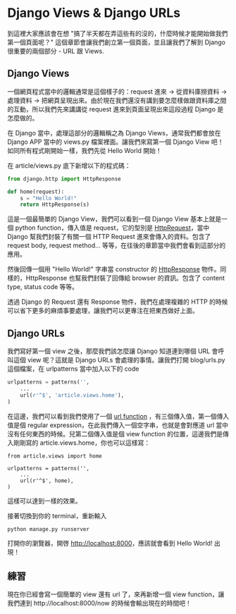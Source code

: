# Django Views & Django URLs

到這裡大家應該會在想 "搞了半天都在弄這些有的沒的，什麼時候才能開始做我們第一個頁面呢？" 這個章節會讓我們創立第一個頁面，並且讓我們了解到 Django 很重要的兩個部分 - URL 跟 Views.

## Django Views

一個網頁程式當中的邏輯通常是這個樣子的：request 進來 -> 從資料庫撈資料 -> 處理資料 -> 把網頁呈現出來。由於現在我們還沒有講到要怎麼樣做跟資料庫之間的互動，所以我們先來講講從 request 進來到頁面呈現出來這段過程 Django 是怎麼做的。

在 Django 當中，處理這部分的邏輯稱之為 Django Views，通常我們都會放在 Django APP 當中的 views.py 檔案裡面。讓我們來寫第一個 Django View 吧！如同所有程式剛開始一樣，我們先從 Hello World 開始！

在 article/views.py 底下新增以下的程式碼：

```python
from django.http import HttpResponse

def home(request):
    s = "Hello World!"
    return HttpResponse(s)
```

這是一個最簡單的 Django View，我們可以看到一個 Django View 基本上就是一個 python function，傳入值是 request，它的型別是 [HttpRequest](https://docs.djangoproject.com/en/1.6/ref/request-response/#httprequest-objects)，當中 Django 幫我們封裝了有關一個 HTTP Request 進來會傳入的資料。包含了 request body, request method... 等等，在往後的章節當中我們會看到這部分的應用。

然後回傳一個用 "Hello World!" 字串當 constructor 的 [HttpResponse](https://docs.djangoproject.com/en/1.6/ref/request-response/#httpresponse-objects) 物件。同樣的，HttpResponse 也幫我們封裝了回傳給 browser 的資訊。包含了 content type, status code 等等。

透過 Django 的 Request 還有 Response 物件，我們在處理複雜的 HTTP 的時候可以省下更多的麻煩事要處理，讓我們可以更專注在把東西做好上面。

## Django URLs

我們寫好第一個 view 之後，那麼我們該怎麼讓 Django 知道連到哪個 URL 會呼叫這個 view 呢？這就是 Django URLs 會處理的事情。讓我們打開 blog/urls.py 這個檔案，在 urlpatterns 當中加入以下的 code

```python
urlpatterns = patterns('',
    ...
    url(r'^$', 'article.views.home'),
)
```

在這邊，我們可以看到我們使用了一個 [url function](https://docs.djangoproject.com/en/1.6/ref/urls/#django.conf.urls.url) ，有三個傳入值，第一個傳入值是個 regular expression，在此我們傳入一個空字串，也就是會對應道 url 當中沒有任何東西的時候。兒第二個傳入值是個 view function 的位置，這邊我們是傳入剛剛寫的 article.views.home，你也可以這樣寫：

```
from article.views import home

urlpatterns = patterns('',
    ...
    url(r'^$', home),
)
```

這樣可以達到一樣的效果。

接著切換到你的 terminal，重新輸入

```
python manage.py runserver
```

打開你的瀏覽器，開啓 [http://localhost:8000](http://localhost:8000)，應該就會看到 Hello World! 出現！

## 練習

現在你已經會寫一個簡單的 view 還有 url 了，來再新增一個 view function，讓我們連到 http://localhost:8000/now 的時候會輸出現在的時間吧！

